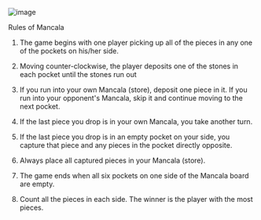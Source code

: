 
![image](https://github.com/jayasurya-vj/mancala/assets/46865243/6311bc5b-9b7d-4697-ad06-09fc55fd587d)



Rules of Mancala

1. The game begins with one player picking up all of the pieces in any one of the pockets on his/her side.

2. Moving counter-clockwise, the player deposits one of the stones in each pocket until the stones run out

3. If you run into your own Mancala (store), deposit one piece in it. If you run into your opponent's Mancala, skip it and continue moving to the next pocket.

4. If the last piece you drop is in your own Mancala, you take another turn.

5. If the last piece you drop is in an empty pocket on your side, you capture that piece and any pieces in the pocket directly opposite.

6. Always place all captured pieces in your Mancala (store).

7. The game ends when all six pockets on one side of the Mancala board are empty.

8. Count all the pieces in each side. The winner is the player with the most pieces.
